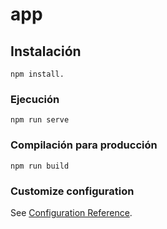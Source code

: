 # app

## Instalación
```
npm install.
```

### Ejecución
```
npm run serve
```

### Compilación para producción
```
npm run build
```
 

### Customize configuration
See [Configuration Reference](https://cli.vuejs.org/config/).
